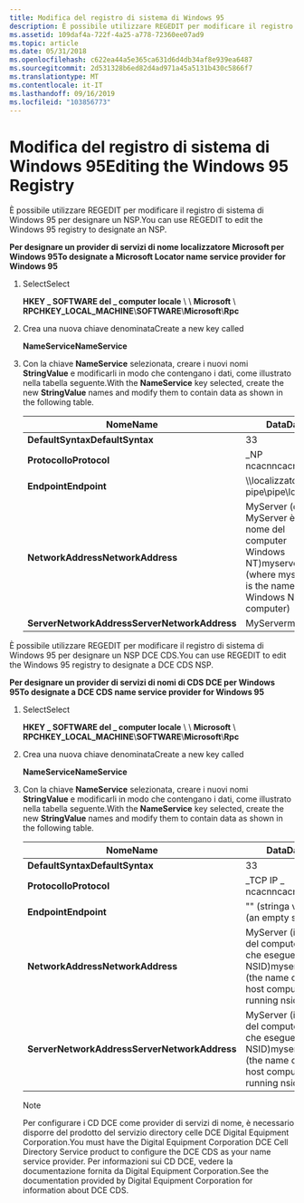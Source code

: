 ```yaml
---
title: Modifica del registro di sistema di Windows 95
description: È possibile utilizzare REGEDIT per modificare il registro di sistema di Windows 95 per designare un NSP.
ms.assetid: 109daf4a-722f-4a25-a778-72360ee07ad9
ms.topic: article
ms.date: 05/31/2018
ms.openlocfilehash: c622ea44a5e365ca631d6d4db34af8e939ea6487
ms.sourcegitcommit: 2d531328b6ed82d4ad971a45a5131b430c5866f7
ms.translationtype: MT
ms.contentlocale: it-IT
ms.lasthandoff: 09/16/2019
ms.locfileid: "103856773"
---
```

# <a name="editing-the-windows-95-registry"></a><span data-ttu-id="569a1-103">Modifica del registro di sistema di Windows 95</span><span class="sxs-lookup"><span data-stu-id="569a1-103">Editing the Windows 95 Registry</span></span>

<span data-ttu-id="569a1-104">È possibile utilizzare REGEDIT per modificare il registro di sistema di Windows 95 per designare un NSP.</span><span class="sxs-lookup"><span data-stu-id="569a1-104">You can use REGEDIT to edit the Windows 95 registry to designate an NSP.</span></span>

<span data-ttu-id="569a1-105">**Per designare un provider di servizi di nome localizzatore Microsoft per Windows 95**</span><span class="sxs-lookup"><span data-stu-id="569a1-105">**To designate a Microsoft Locator name service provider for Windows 95**</span></span>

1.  <span data-ttu-id="569a1-106">Select</span><span class="sxs-lookup"><span data-stu-id="569a1-106">Select</span></span>

    <span data-ttu-id="569a1-107">**HKEY \_ SOFTWARE del \_ computer locale** \\  \\ **Microsoft** \\ **RPC**</span><span class="sxs-lookup"><span data-stu-id="569a1-107">**HKEY\_LOCAL\_MACHINE**\\**SOFTWARE**\\**Microsoft**\\**Rpc**</span></span>

2.  <span data-ttu-id="569a1-108">Crea una nuova chiave denominata</span><span class="sxs-lookup"><span data-stu-id="569a1-108">Create a new key called</span></span>

    <span data-ttu-id="569a1-109">**NameService**</span><span class="sxs-lookup"><span data-stu-id="569a1-109">**NameService**</span></span>

3.  <span data-ttu-id="569a1-110">Con la chiave **NameService** selezionata, creare i nuovi nomi **StringValue** e modificarli in modo che contengano i dati, come illustrato nella tabella seguente.</span><span class="sxs-lookup"><span data-stu-id="569a1-110">With the **NameService** key selected, create the new **StringValue** names and modify them to contain data as shown in the following table.</span></span>

    

    | <span data-ttu-id="569a1-111">Nome</span><span class="sxs-lookup"><span data-stu-id="569a1-111">Name</span></span>                     | <span data-ttu-id="569a1-112">Data</span><span class="sxs-lookup"><span data-stu-id="569a1-112">Data</span></span>                                                                        |
    |--------------------------|-----------------------------------------------------------------------------|
    | <span data-ttu-id="569a1-113">**DefaultSyntax**</span><span class="sxs-lookup"><span data-stu-id="569a1-113">**DefaultSyntax**</span></span>        | <span data-ttu-id="569a1-114">3</span><span class="sxs-lookup"><span data-stu-id="569a1-114">3</span></span><br/>                                                                |
    | <span data-ttu-id="569a1-115">**Protocollo**</span><span class="sxs-lookup"><span data-stu-id="569a1-115">**Protocol**</span></span>             | <span data-ttu-id="569a1-116">\_NP ncacn</span><span class="sxs-lookup"><span data-stu-id="569a1-116">ncacn\_np</span></span><br/>                                                        |
    | <span data-ttu-id="569a1-117">**Endpoint**</span><span class="sxs-lookup"><span data-stu-id="569a1-117">**Endpoint**</span></span>             | <span data-ttu-id="569a1-118">\\\\localizzatore pipe</span><span class="sxs-lookup"><span data-stu-id="569a1-118">\\pipe\\locator</span></span><br/>                                                  |
    | <span data-ttu-id="569a1-119">**NetworkAddress**</span><span class="sxs-lookup"><span data-stu-id="569a1-119">**NetworkAddress**</span></span>       | <span data-ttu-id="569a1-120">MyServer (dove MyServer è il nome del computer Windows NT)</span><span class="sxs-lookup"><span data-stu-id="569a1-120">myserver (where myserver is the name of the Windows NT computer)</span></span><br/> |
    | <span data-ttu-id="569a1-121">**ServerNetworkAddress**</span><span class="sxs-lookup"><span data-stu-id="569a1-121">**ServerNetworkAddress**</span></span> | <span data-ttu-id="569a1-122">MyServer</span><span class="sxs-lookup"><span data-stu-id="569a1-122">myserver</span></span><br/>                                                         |

    

     

<span data-ttu-id="569a1-123">È possibile utilizzare REGEDIT per modificare il registro di sistema di Windows 95 per designare un NSP DCE CDS.</span><span class="sxs-lookup"><span data-stu-id="569a1-123">You can use REGEDIT to edit the Windows 95 registry to designate a DCE CDS NSP.</span></span>

<span data-ttu-id="569a1-124">**Per designare un provider di servizi di nomi di CDS DCE per Windows 95**</span><span class="sxs-lookup"><span data-stu-id="569a1-124">**To designate a DCE CDS name service provider for Windows 95**</span></span>

1.  <span data-ttu-id="569a1-125">Select</span><span class="sxs-lookup"><span data-stu-id="569a1-125">Select</span></span>

    <span data-ttu-id="569a1-126">**HKEY \_ SOFTWARE del \_ computer locale** \\  \\ **Microsoft** \\ **RPC**</span><span class="sxs-lookup"><span data-stu-id="569a1-126">**HKEY\_LOCAL\_MACHINE**\\**SOFTWARE**\\**Microsoft**\\**Rpc**</span></span>

2.  <span data-ttu-id="569a1-127">Crea una nuova chiave denominata</span><span class="sxs-lookup"><span data-stu-id="569a1-127">Create a new key called</span></span>

    <span data-ttu-id="569a1-128">**NameService**</span><span class="sxs-lookup"><span data-stu-id="569a1-128">**NameService**</span></span>

3.  <span data-ttu-id="569a1-129">Con la chiave **NameService** selezionata, creare i nuovi nomi **StringValue** e modificarli in modo che contengano i dati, come illustrato nella tabella seguente.</span><span class="sxs-lookup"><span data-stu-id="569a1-129">With the **NameService** key selected, create the new **StringValue** names and modify them to contain data as shown in the following table.</span></span>

    

    | <span data-ttu-id="569a1-130">Nome</span><span class="sxs-lookup"><span data-stu-id="569a1-130">Name</span></span>                     | <span data-ttu-id="569a1-131">Data</span><span class="sxs-lookup"><span data-stu-id="569a1-131">Data</span></span>                                                             |
    |--------------------------|------------------------------------------------------------------|
    | <span data-ttu-id="569a1-132">**DefaultSyntax**</span><span class="sxs-lookup"><span data-stu-id="569a1-132">**DefaultSyntax**</span></span>        | <span data-ttu-id="569a1-133">3</span><span class="sxs-lookup"><span data-stu-id="569a1-133">3</span></span><br/>                                                     |
    | <span data-ttu-id="569a1-134">**Protocollo**</span><span class="sxs-lookup"><span data-stu-id="569a1-134">**Protocol**</span></span>             | <span data-ttu-id="569a1-135">\_TCP IP \_ ncacn</span><span class="sxs-lookup"><span data-stu-id="569a1-135">ncacn\_ip\_tcp</span></span><br/>                                        |
    | <span data-ttu-id="569a1-136">**Endpoint**</span><span class="sxs-lookup"><span data-stu-id="569a1-136">**Endpoint**</span></span>             | <span data-ttu-id="569a1-137">"" (stringa vuota)</span><span class="sxs-lookup"><span data-stu-id="569a1-137">"" (an empty string)</span></span><br/>                                  |
    | <span data-ttu-id="569a1-138">**NetworkAddress**</span><span class="sxs-lookup"><span data-stu-id="569a1-138">**NetworkAddress**</span></span>       | <span data-ttu-id="569a1-139">MyServer (il nome del computer host che esegue NSID)</span><span class="sxs-lookup"><span data-stu-id="569a1-139">myserver (the name of the host computer running nsid)</span></span><br/> |
    | <span data-ttu-id="569a1-140">**ServerNetworkAddress**</span><span class="sxs-lookup"><span data-stu-id="569a1-140">**ServerNetworkAddress**</span></span> | <span data-ttu-id="569a1-141">MyServer (il nome del computer host che esegue NSID)</span><span class="sxs-lookup"><span data-stu-id="569a1-141">myserver (the name of the host computer running nsid)</span></span><br/> |

    

     

    > [!Note]  
    > <span data-ttu-id="569a1-142">Per configurare i CD DCE come provider di servizi di nome, è necessario disporre del prodotto del servizio directory celle DCE Digital Equipment Corporation.</span><span class="sxs-lookup"><span data-stu-id="569a1-142">You must have the Digital Equipment Corporation DCE Cell Directory Service product to configure the DCE CDS as your name service provider.</span></span> <span data-ttu-id="569a1-143">Per informazioni sui CD DCE, vedere la documentazione fornita da Digital Equipment Corporation.</span><span class="sxs-lookup"><span data-stu-id="569a1-143">See the documentation provided by Digital Equipment Corporation for information about DCE CDS.</span></span>

     

 

 





